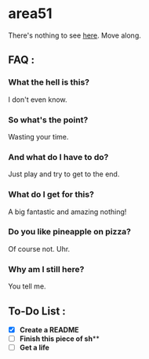 # area51

There's nothing to see [here](https://jtsimoes.github.io/area51).
Move along.

## FAQ :

### What the hell is this?

I don't even know.

### So what's the point?

Wasting your time.

### And what do I have to do?

Just play and try to get to the end.

### What do I get for this?

A big fantastic and amazing nothing!

### Do you like pineapple on pizza?

Of course not. Uhr.

### Why am I still here?

You tell me.

## To-Do List :

-  [x]  **Create a README**
-  [ ]  **Finish this piece of sh****
-  [ ]  **Get a life**